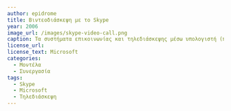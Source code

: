 ```yaml
---
author: epidrome
title: Βιντεοδιάσκεψη με το Skype 
year: 2006
image_url: /images/skype-video-call.png
caption: Τα συστήματα επικοινωνίας και τηλεδιάσκεψης μέσω υπολογιστή (π.χ., Skype) συνιστούν μια διαφορετική θεώρηση του υπολογιστή σε σχέση με την κλασική θεώρηση του εργαλείου. Οι χρήστες επικοινωνούν μέσω κειμένου, ήχου, βίντεο και οι εφαρμογές αφορούν την εργασία, την καθημερινότητα, τη διασκέδαση και την εκπαίδευση.
license_url:
license_text: Microsoft
categories:
  - Μοντέλα
  - Συνεργασία
tags:
  - Skype
  - Microsoft
  - Τηλεδιάσκεψη
---
```

